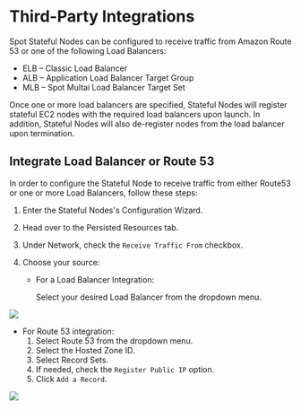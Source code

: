 # Third-Party Integrations

Spot Stateful Nodes can be configured to receive traffic from Amazon Route 53 or one of the following Load Balancers:

- ELB – Classic Load Balancer
- ALB – Application Load Balancer Target Group
- MLB – Spot Multai Load Balancer Target Set

Once one or more load balancers are specified, Stateful Nodes will register stateful EC2 nodes with the required load balancers upon launch. In addition, Stateful Nodes will also de-register nodes from the load balancer upon termination.

## Integrate Load Balancer or Route 53

In order to configure the Stateful Node to receive traffic from either Route53 or one or more Load Balancers, follow these steps:

1. Enter the Stateful Nodes's Configuration Wizard.
2. Head over to the Persisted Resources tab.
3. Under Network, check the `Receive Traffic From` checkbox.
4. Choose your source:

   - For a Load Balancer Integration:

     Select your desired Load Balancer from the dropdown menu.

<img src="/managed-instance/_media/third-party-integrations-01.png" />

- For Route 53 integration:
  1.  Select Route 53 from the dropdown menu.
  2.  Select the Hosted Zone ID.
  3.  Select Record Sets.
  4.  If needed, check the `Register Public IP` option.
  5.  Click `Add a Record`.

<img src="/managed-instance/_media/third-party-integrations-02.png" />
